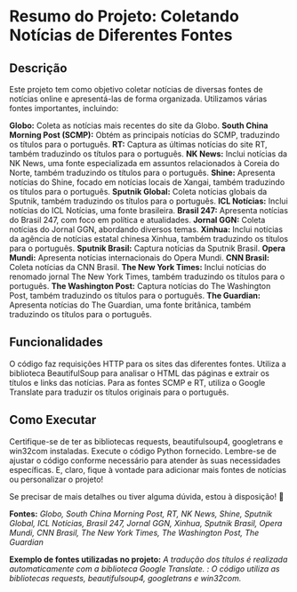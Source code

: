 # Resumo do Projeto: Coletando Notícias de Diferentes Fontes

## Descrição

Este projeto tem como objetivo coletar notícias de diversas fontes de notícias online e apresentá-las de forma organizada. Utilizamos várias fontes importantes, incluindo:

**Globo:** Coleta as notícias mais recentes do site da Globo.
**South China Morning Post (SCMP):** Obtém as principais notícias do SCMP, traduzindo os títulos para o português.
**RT:** Captura as últimas notícias do site RT, também traduzindo os títulos para o português.
**NK News:** Inclui notícias da NK News, uma fonte especializada em assuntos relacionados à Coreia do Norte, também traduzindo os títulos para o português.
**Shine:** Apresenta notícias do Shine, focado em notícias locais de Xangai, também traduzindo os títulos para o português.
**Sputnik Global:** Coleta notícias globais da Sputnik, também traduzindo os títulos para o português.
**ICL Notícias:** Inclui notícias do ICL Notícias, uma fonte brasileira.
**Brasil 247:** Apresenta notícias do Brasil 247, com foco em política e atualidades.
**Jornal GGN:** Coleta notícias do Jornal GGN, abordando diversos temas.
**Xinhua:** Inclui notícias da agência de notícias estatal chinesa Xinhua, também traduzindo os títulos para o português.
**Sputnik Brasil:** Captura notícias da Sputnik Brasil.
**Opera Mundi:** Apresenta notícias internacionais do Opera Mundi.
**CNN Brasil:** Coleta notícias da CNN Brasil.
**The New York Times:** Inclui notícias do renomado jornal The New York Times, também traduzindo os títulos para o português.
**The Washington Post:** Captura notícias do The Washington Post, também traduzindo os títulos para o português.
**The Guardian:** Apresenta notícias do The Guardian, uma fonte britânica, também traduzindo os títulos para o português.

## Funcionalidades

O código faz requisições HTTP para os sites das diferentes fontes.
Utiliza a biblioteca BeautifulSoup para analisar o HTML das páginas e extrair os títulos e links das notícias.
Para as fontes SCMP e RT, utiliza o Google Translate para traduzir os títulos originais para o português.

## Como Executar

Certifique-se de ter as bibliotecas requests, beautifulsoup4, googletrans e win32com instaladas.
Execute o código Python fornecido.
Lembre-se de ajustar o código conforme necessário para atender às suas necessidades específicas. E, claro, fique à vontade para adicionar mais fontes de notícias ou personalizar o projeto!

Se precisar de mais detalhes ou tiver alguma dúvida, estou à disposição! 🌟

**Fontes:** *Globo, South China Morning Post, RT, NK News, Shine, Sputnik Global, ICL Notícias, Brasil 247, Jornal GGN, Xinhua, Sputnik Brasil, Opera Mundi, CNN Brasil, The New York Times, The Washington Post, The Guardian*

**Exemplo de fontes utilizadas no projeto:** *A tradução dos títulos é realizada automaticamente com a biblioteca Google Translate. : O código utiliza as bibliotecas requests, beautifulsoup4, googletrans e win32com.*

